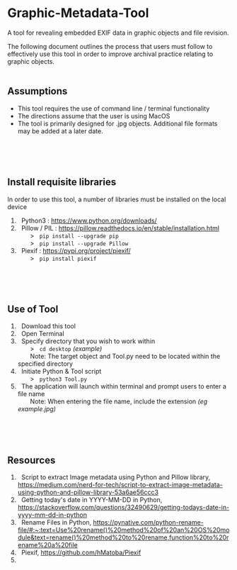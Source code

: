 # Graphic-Metadata-Tool
A tool for revealing embedded EXIF data in graphic objects and file revision.
<br>

The following document outlines the process that users must follow to effectively use this tool in order to improve archival practice relating to graphic objects. 
<br>
<br>

## Assumptions
- This tool requires the use of command line / terminal functionality
- The directions assume that the user is using MacOS
- The tool is primarily designed for .jpg objects. Additional file formats may be added at a later date.
<br>
<br>
<br>

## Install requisite libraries
In order to use this tool, a number of libraries must be installed on the local device
1. &nbsp; Python3 : https://www.python.org/downloads/
1. &nbsp; Pillow / PIL : https://pillow.readthedocs.io/en/stable/installation.html
  <br> &nbsp;&nbsp;&nbsp;&nbsp;&nbsp;&nbsp; >&nbsp;&nbsp; ```pip install --upgrade pip```
  <br> &nbsp;&nbsp;&nbsp;&nbsp;&nbsp;&nbsp; >&nbsp;&nbsp; ```pip install --upgrade Pillow``` 
1. &nbsp; Piexif : https://pypi.org/project/piexif/
  <br> &nbsp;&nbsp;&nbsp;&nbsp;&nbsp;&nbsp; >&nbsp;&nbsp; ```pip install piexif```
<br>
<br>
<br>

## Use of Tool
1. &nbsp; Download this tool 
1. &nbsp; Open Terminal
1. &nbsp; Specify directory that you wish to work within
<br> &nbsp;&nbsp;&nbsp;&nbsp;&nbsp;&nbsp; >&nbsp;&nbsp; ```cd desktop``` *(example)*
<br> &nbsp;&nbsp;&nbsp;&nbsp;&nbsp;&nbsp; Note: The target object and Tool.py need to be located within the specified directory
1. &nbsp; Initiate Python & Tool script
<br> &nbsp;&nbsp;&nbsp;&nbsp;&nbsp;&nbsp; >&nbsp;&nbsp; ```python3 Tool.py```
1. &nbsp; The application will launch within terminal and prompt users to enter a file name
<br> &nbsp;&nbsp;&nbsp;&nbsp;&nbsp;&nbsp; Note: When entering the file name, include the extension *(eg example.jpg)*
<br>
<br>
<br>

## Resources
1. &nbsp; Script to extract Image metadata using Python and Pillow library, https://medium.com/nerd-for-tech/script-to-extract-image-metadata-using-python-and-pillow-library-53a6ae56ccc3
2. &nbsp; Getting today's date in YYYY-MM-DD in Python, https://stackoverflow.com/questions/32490629/getting-todays-date-in-yyyy-mm-dd-in-python
3. &nbsp; Rename Files in Python, https://pynative.com/python-rename-file/#:~:text=Use%20rename()%20method%20of%20an%20OS%20module&text=rename()%20method%20to%20rename,function%20to%20rename%20a%20file
4. &nbsp; Piexif, https://github.com/hMatoba/Piexif
5. &nbsp; 
